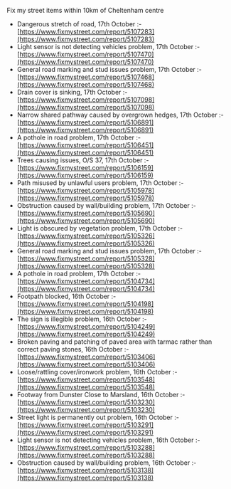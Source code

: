 Fix my street items within 10km of Cheltenham centre

<!-- fix_marker starts -->

- Dangerous stretch of road, 17th October :- [https://www.fixmystreet.com/report/5107283](https://www.fixmystreet.com/report/5107283)
- Light sensor is not detecting vehicles problem, 17th October :- [https://www.fixmystreet.com/report/5107470](https://www.fixmystreet.com/report/5107470)
- General road marking and stud issues problem, 17th October :- [https://www.fixmystreet.com/report/5107468](https://www.fixmystreet.com/report/5107468)
- Drain cover is sinking, 17th October :- [https://www.fixmystreet.com/report/5107098](https://www.fixmystreet.com/report/5107098)
- Narrow shared pathway caused by overgrown hedges, 17th October :- [https://www.fixmystreet.com/report/5106891](https://www.fixmystreet.com/report/5106891)
- A pothole in road problem, 17th October :- [https://www.fixmystreet.com/report/5106451](https://www.fixmystreet.com/report/5106451)
- Trees causing issues, O/S 37, 17th October :- [https://www.fixmystreet.com/report/5106159](https://www.fixmystreet.com/report/5106159)
- Path misused by unlawful users problem, 17th October :- [https://www.fixmystreet.com/report/5105978](https://www.fixmystreet.com/report/5105978)
- Obstruction caused by wall/building problem, 17th October :- [https://www.fixmystreet.com/report/5105690](https://www.fixmystreet.com/report/5105690)
- Light is obscured by vegetation problem, 17th October :- [https://www.fixmystreet.com/report/5105326](https://www.fixmystreet.com/report/5105326)
- General road marking and stud issues problem, 17th October :- [https://www.fixmystreet.com/report/5105328](https://www.fixmystreet.com/report/5105328)
- A pothole in road problem, 17th October :- [https://www.fixmystreet.com/report/5104734](https://www.fixmystreet.com/report/5104734)
- Footpath blocked, 16th October :- [https://www.fixmystreet.com/report/5104198](https://www.fixmystreet.com/report/5104198)
- The sign is illegible problem, 16th October :- [https://www.fixmystreet.com/report/5104249](https://www.fixmystreet.com/report/5104249)
- Broken paving and patching of paved area with tarmac rather than correct paving stones, 16th October :- [https://www.fixmystreet.com/report/5103406](https://www.fixmystreet.com/report/5103406)
- Loose/rattling cover/ironwork problem, 16th October :- [https://www.fixmystreet.com/report/5103548](https://www.fixmystreet.com/report/5103548)
- Footway from Dunster Close to Marsland, 16th October :- [https://www.fixmystreet.com/report/5103230](https://www.fixmystreet.com/report/5103230)
- Street light is permanently out problem, 16th October :- [https://www.fixmystreet.com/report/5103291](https://www.fixmystreet.com/report/5103291)
- Light sensor is not detecting vehicles problem, 16th October :- [https://www.fixmystreet.com/report/5103288](https://www.fixmystreet.com/report/5103288)
- Obstruction caused by wall/building problem, 16th October :- [https://www.fixmystreet.com/report/5103138](https://www.fixmystreet.com/report/5103138)

<!-- fix_marker ends -->